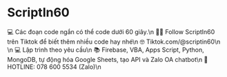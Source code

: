 # ScriptIn60
💻 Các đoạn code ngắn có thể code dưới 60 giây.\n
👨‍💻 Follow ScriptIn60 trên Tiktok để biết thêm nhiều code hay nhé\n
🤓 Tiktok.com/@scriptin60\n
\n
💻 Lập trình theo yêu cầu\n
📚 Firebase, VBA, Apps Script, Python, MongoDB, tự động hóa Google Sheets, tạo API và Zalo OA chatbot\n
📱HOTLINE: 078 600 5534 (Zalo)\n
